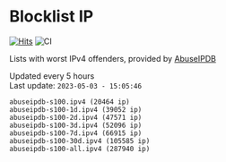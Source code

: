 # Blocklist IP

[![Hits](https://hits.seeyoufarm.com/api/count/incr/badge.svg?url=https%3A%2F%2Fgithub.com%2Fborestad%2Fblocklist-ip%2F&count_bg=%2379C83D&title_bg=%23555555&icon=&icon_color=%23E7E7E7&title=hits&edge_flat=false)](https://hits.seeyoufarm.com)  ![CI](https://img.shields.io/github/workflow/status/borestad/blocklist-ip/CI?style=flat-square)

Lists with worst IPv4 offenders, provided by [AbuseIPDB](https://www.abuseipdb.com/)

<!-- FOOTER-PLACEHOLDER -->
Updated every 5 hours<br>
Last update: `2023-05-03 - 15:05:46`
```
abuseipdb-s100.ipv4 (20464 ip)
abuseipdb-s100-1d.ipv4 (39052 ip)
abuseipdb-s100-2d.ipv4 (47571 ip)
abuseipdb-s100-3d.ipv4 (52096 ip)
abuseipdb-s100-7d.ipv4 (66915 ip)
abuseipdb-s100-30d.ipv4 (105585 ip)
abuseipdb-s100-all.ipv4 (287940 ip)
```
